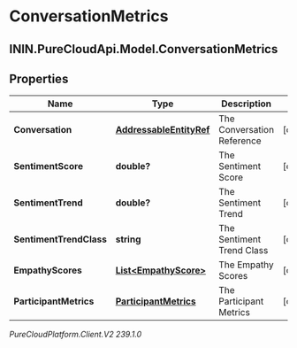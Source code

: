 # ConversationMetrics

## ININ.PureCloudApi.Model.ConversationMetrics

## Properties

|Name | Type | Description | Notes|
|------------ | ------------- | ------------- | -------------|
| **Conversation** | [**AddressableEntityRef**](AddressableEntityRef) | The Conversation Reference | [optional] |
| **SentimentScore** | **double?** | The Sentiment Score | [optional] |
| **SentimentTrend** | **double?** | The Sentiment Trend | [optional] |
| **SentimentTrendClass** | **string** | The Sentiment Trend Class | [optional] |
| **EmpathyScores** | [**List&lt;EmpathyScore&gt;**](EmpathyScore) | The Empathy Scores | [optional] |
| **ParticipantMetrics** | [**ParticipantMetrics**](ParticipantMetrics) | The Participant Metrics | [optional] |



_PureCloudPlatform.Client.V2 239.1.0_

